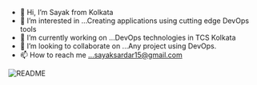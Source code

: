 - 👋 Hi, I’m Sayak from Kolkata
- 👀 I’m interested in ...Creating applications using cutting edge DevOps tools
- 🌱 I’m currently working on ...DevOps technologies in TCS Kolkata
- 💞️ I’m looking to collaborate on ...Any project using DevOps.
- 📫 How to reach me ...sayaksardar15@gmail.com

<!---
sayakkumarsardar/sayakkumarsardar is a ✨ special ✨ repository because its `README.md` (this file) appears on your GitHub profile.
You can click the Preview link to take a look at your changes.
--->
![README](https://github.com/user-attachments/assets/81bc8635-abe2-4531-90e4-8697bfb7a7f9)
